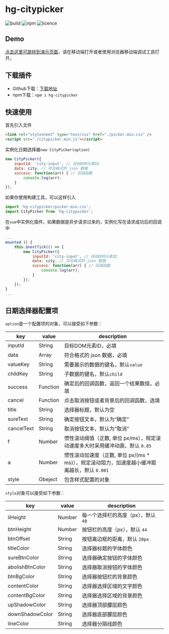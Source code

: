 # hg-citypicker
![build](https://img.shields.io/badge/build-passed-brightgreen.svg)
![npm](https://img.shields.io/badge/npm-v0.2.4-blue.svg)
![licence](https://img.shields.io/badge/licence-MIT-orange.svg)
## Demo
[点击这里可跳转到演示页面](https://hamger.github.io/demo/citypicker/citypicker.html)，请在移动端打开或者使用浏览器移动端调试工具打开。 
## 下载插件
* Github下载：[下载地址](https://github.com/hamger/hg-citypicker)
* npm下载：`npm i hg-citypicker`
## 快速使用 
首先引入文件
```html
<link rel="stylesheet" type="text/css" href="./picker.min.css" />
<script src="./citypicker.min.js"></script>
```
实例化日期选择器`new CityPicker(option)`
```js
new CityPicker({
    inputId: 'city-input', // 目标DOM元素ID
    data: city, // 符合格式的 json 数据
    success: function(arr) { // 回调函数
        console.log(arr);
    }
});
```

如果你使用构建工具，可以这样引入
```js
import 'hg-citypicker/picker.min.css';
import CityPicker from 'hg-citypicker';
```
在`vue`中实例化插件，如果数据是异步请求过来的，实例化写在请求成功后的回调中
```js
...
mounted () {
	this.$nextTick(() => {
		new CityPicker({
		    inputId: 'city-input', // 目标DOM元素ID
		    data: city, // 符合格式的 json 数据
		    success: function(arr) { // 回调函数
		        console.log(arr);
		    }
		});
	});
}
...
```
## 日期选择器配置项
`option`是一个配置项的对象，可以接受如下参数：

key | value | description
--------|------|-----
inputId | String | 目标DOM元素ID，必填
data | Array | 符合格式的 json 数据，必填
valueKey | String | 需要展示的数据的键名，默认`value`
childKey | String | 子数据的键名，默认`child`
success | Function  |  确定后的回调函数，返回一个结果数组，必填
cancel | Function  |  点击取消按钮或者背景后的回调函数，选填
title | String | 选择器标题，默认为空
sureText | String | 确定按钮文本，默认为“确定”
cancelText | String | 取消按钮文本，默认为“取消”
f | Number | 惯性滚动阈值（正数, 单位 px/ms），规定滚动速度多大时采用缓冲动画，默认 `0.85`
a | Number | 惯性滚动加速度（正数, 单位 px/(ms * ms)），规定滚动阻力，加速度越小缓冲距离越长，默认 `0.001`
style | Obeject | 包含样式配置的对象

`style`对象可以接受如下参数：

key | value | description
--------|------|-----
liHeight | Number | 每一个选择栏的高度（px），默认 `40`
btnHeight | Number | 按钮栏的高度（px），默认 `44`
btnOffset | String | 按钮离边框的距离，默认 `20px`
titleColor | String | 选择器标题的字体颜色
sureBtnColor | String | 选择器确定按钮的字体颜色
abolishBtnColor | String | 选择器取消按钮的字体颜色
btnBgColor | String | 选择器按钮栏的背景颜色
contentColor | String | 选择器选择区域的文字颜色
contentBgColor | String | 选择器选择区域的背景颜色
upShadowColor | String | 选择器顶部朦层颜色
downShadowColor | String | 选择器底部朦层颜色
lineColor | String | 选择器分隔线颜色
